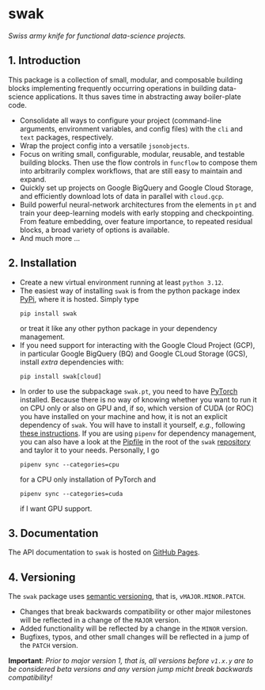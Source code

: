 # swak
_Swiss army knife for functional data-science projects._

## 1. Introduction
This package is a collection of small, modular, and composable building
blocks implementing frequently occurring operations in building data-science
applications. It thus saves time in abstracting away boiler-plate code.
* Consolidate all ways to configure your project (command-line arguments,
  environment variables, and config files) with the `cli` and `text`
  packages, respectively.
* Wrap the project config into a versatile `jsonobjects`.
* Focus on writing small, configurable, modular, reusable, and testable 
  building blocks. Then use the flow controls in `funcflow` to compose them
  into arbitrarily complex workflows, that are still easy to maintain and expand.
* Quickly set up projects on Google BigQuery and Google Cloud Storage, and
  efficiently download lots of data in parallel with `cloud.gcp`.
* Build powerful neural-network architectures from the elements in `pt` and
  train your deep-learning models with early stopping and checkpointing.
  From feature embedding, over feature importance, to repeated residual blocks,
  a broad variety of options is available.
* And much more ...

## 2. Installation
* Create a new virtual environment running at least `python 3.12`.
* The easiest way of installing `swak` is from the python package index
[PyPi](https://pypi.org/project/swak/), where it is hosted. Simply type
  ```shell
  pip install swak
  ```
  or treat it like any other python package in your dependency management.
* If you need support for interacting with the Google Cloud Project (GCP),
in particular Google BigQuery (BQ) and Google CLoud Storage (GCS), install
_extra_ dependencies with:
  ```shell
  pip install swak[cloud]
  ```
* In order to use the subpackage `swak.pt`, you need to have [PyTorch](https://pytorch.org/) installed.
Because there is no way of knowing whether you want to run it on CPU only or also on GPU and, if so,
which version of CUDA (or ROC) you have installed on your machine and how, it is not an explicit
dependency of `swak`. You will have to install it yourself, _e.g._, following
[these instructions](https://pytorch.org/get-started/locally/).
If you are using `pipenv` for dependency management, you can also have a look at the
[Pipfile](https://github.com/yedivanseven/swak/blob/main/Pipfile) in the root of the `swak`
[repository](https://github.com/yedivanseven/swak) and taylor it to your needs. Personally, I go
  ```shell
  pipenv sync --categories=cpu
  ```
  for a CPU only installation of PyTorch and
  ```shell
  pipenv sync --categories=cuda
  ```
  if I want GPU support.

## 3. Documentation
The API documentation to `swak` is hosted on [GitHub Pages](https://yedivanseven.github.io/swak/).

## 4. Versioning
The `swak` package uses [semantic versioning](https://semver.org/spec/v2.0.0.html), that is,
`vMAJOR.MINOR.PATCH`.
* Changes that break backwards compatibility or other major milestones will be reflected in
  a change of the `MAJOR` version.
* Added functionality will be reflected by a change in the `MINOR` version.
* Bugfixes, typos, and other small changes will be reflected in a jump of the `PATCH` version.

**Important**: _Prior to major version 1, that is, all versions before `v1.x.y` are to be
considered beta versions and any version jump micht break backwards compatibility!_
